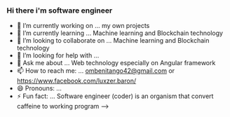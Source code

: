 ### Hi there i'm software engineer

- 🔭 I’m currently working on ... my own projects
- 🌱 I’m currently learning ... Machine learning and Blockchain technology
- 👯 I’m looking to collaborate on ... Machine learning and Blockchain technology
- 🤔 I’m looking for help with ...
- 💬 Ask me about ... Web technology especially on Angular framework
- 📫 How to reach me: ... ombenitango42@gmail.com or  https://www.facebook.com/luxzer.baron/
- 😄 Pronouns: ...
- ⚡ Fun fact: ... Software engineer (coder) is an organism that convert caffeine to working program
-->
